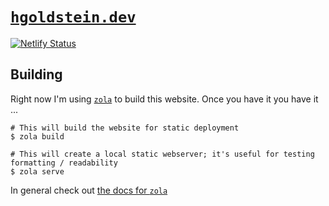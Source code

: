 # [`hgoldstein.dev`](https://hgoldstein.dev)

[![Netlify Status](https://api.netlify.com/api/v1/badges/3ef4407a-9f10-474c-a766-7ed8d28e22d1/deploy-status)](https://app.netlify.com/sites/agitated-noether-ae5715/deploys)

## Building

Right now I'm using [`zola`](https://getzola.org) to build this website. Once you have it you have it ...

```
# This will build the website for static deployment
$ zola build
```

```
# This will create a local static webserver; it's useful for testing formatting / readability
$ zola serve
```

In general check out [the docs for `zola`](https://www.getzola.org/documentation/getting-started/cli-usage/)
